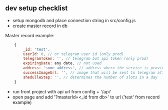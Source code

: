 ## dev setup checklist

- setup mongodb and place connection string in src/config.js
- create master record in db

Master record example:
```js
    {
        _id: 'test',
        userId: 0, // or telegram user id (only prod)
        telegramToken: '', // telegram bot api token (only prod)
        expiringDate: any date, // not used
        address: 'some address', // address where the service is provided
        successImageUrl: '', // image that will be sent to telegram after recording
        shedulleStep: '', // determines the number of slots in a day
    }
```

- run front project with api url from config + '/api'
- open page and add '?masterId=<_id from db>' to url ('test' from record example)
